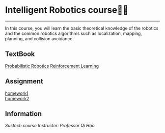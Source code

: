 # Intelligent Robotics course🙌🤖
----

In this course, you will learn the basic theoretical knowledge of the robotics and the common robotics algorithms such as localization, mapping, planning, and collision avoidance.
 
## TextBook

[Probabilistic Robotics](https://docs.ufpr.br/~danielsantos/ProbabilisticRobotics.pdf)
[Reinforcement Learning](https://web.stanford.edu/class/psych209/Readings/SuttonBartoIPRLBook2ndEd.pdf)

## Assignment

[homework1](https://github.com/Intelligent-Robot-Course/Homework/tree/main/hw1)   
[homework2](https://github.com/Intelligent-Robot-Course/Homework/tree/main/hw2)

## Information

*Sustech course*
*Instructor: Professor Qi Hao*